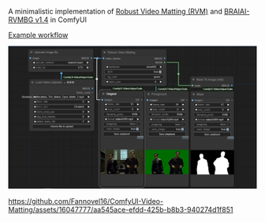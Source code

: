 A minimalistic implementation of [Robust Video Matting (RVM)](https://github.com/PeterL1n/RobustVideoMatting/) and [BRAIAI-RVMBG v1.4](https://huggingface.co/briaai/RMBG-1.4) in ComfyUI

[Example workflow](./example_matting_workflow.json)

![](./example_matting_workflow.png)


https://github.com/Fannovel16/ComfyUI-Video-Matting/assets/16047777/aa545ace-efdd-425b-b8b3-940274d1f851


